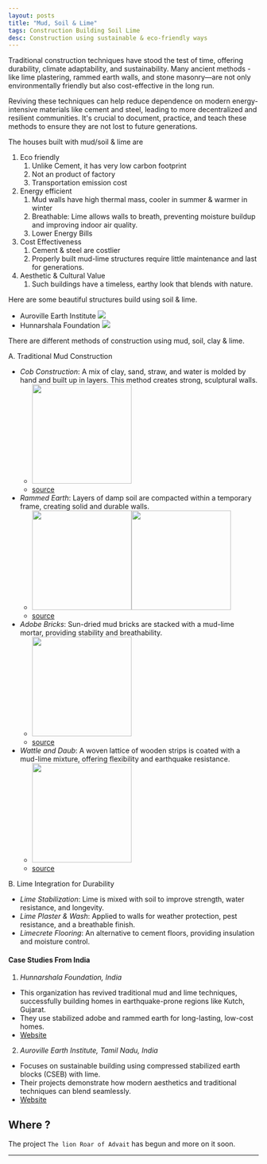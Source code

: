 ```yaml
---
layout: posts
title: "Mud, Soil & Lime"
tags: Construction Building Soil Lime
desc: Construction using sustainable & eco-friendly ways
---
```

Traditional construction techniques have stood the test of time, offering
durability, climate adaptability, and sustainability. Many ancient 
methods - like lime plastering, rammed earth walls, and stone masonry—are 
not only environmentally friendly but also cost-effective in the long run.

Reviving these techniques can help reduce dependence on modern 
energy-intensive materials like cement and steel, leading to more 
decentralized and resilient communities. It's crucial to document, 
practice, and teach these methods to ensure they are not lost to 
future generations.

The houses built with mud/soil & lime are

1. Eco friendly
      1. Unlike Cement, it has very low carbon footprint
      2.  Not an product of factory
      3. Transportation emission cost
2. Energy efficient
      1. Mud walls have high thermal mass, cooler in summer & warmer in winter
      2. Breathable: Lime allows walls to breath, preventing moisture buildup and
         improving indoor air quality.
      3. Lower Energy Bills
3. Cost Effectiveness
      1. Cement & steel are costlier
      2. Properly built mud-lime structures require little maintenance and last
         for generations.
4. Aesthetic & Cultural Value
      1. Such buildings have a timeless, earthy look that blends with nature.

Here are some beautiful structures build using soil & lime.

* Auroville Earth Institute
    ![](https://files.auroville.org/auroville-org/517fd018-4678-4d3f-afe8-3e5d3cc0f58e.jpg)
* Hunnarshala Foundation
    ![](https://i.pinimg.com/originals/9b/8d/74/9b8d74f55bec8f035ec13230b15965a6.jpg)

There are different methods of construction using mud, soil, clay & lime. 

A. Traditional Mud Construction
- *Cob Construction*: A mix of clay, sand, straw, and water is molded by hand and
  built up in layers. This method creates strong, sculptural walls.
    - <img src="/blog/assets/images/mud/cob.png" height="200">
    - [source](https://en.wikipedia.org/wiki/Cob_(material))
- *Rammed Earth*: Layers of damp soil are compacted within a temporary frame,
  creating solid and durable walls.
    - <img src="/blog/assets/images/mud/rammed.png" height="200"><img src="/blog/assets/images/mud/rammed1.png" height="200">
    - [source](https://www.greenspec.co.uk/images/web/materials/rammedearth/rammed-earth-technique.jpg)
- *Adobe Bricks*: Sun-dried mud bricks are stacked with a mud-lime mortar,
  providing stability and breathability.
    - <img src="/blog/assets/images/mud/adobe.png" height="200">
    - [source](https://en.wikipedia.org/wiki/Adobe)
- *Wattle and Daub*: A woven lattice of wooden strips is coated with a mud-lime
  mixture, offering flexibility and earthquake resistance.
    - <img src="/blog/assets/images/mud/wattleDaub.png" height="200">
    - [source](https://i.pinimg.com/originals/83/ab/16/83ab1653466445712f3b822df5a79c98.jpg)

B. Lime Integration for Durability
- *Lime Stabilization*: Lime is mixed with soil to improve strength, water
  resistance, and longevity.
- *Lime Plaster & Wash*: Applied to walls for weather protection, pest resistance,
  and a breathable finish.
- *Limecrete Flooring*: An alternative to cement floors, providing insulation and
  moisture control.

#### Case Studies From India
1. *Hunnarshala Foundation, India*
- This organization has revived traditional mud and lime techniques,
  successfully building homes in earthquake-prone regions like Kutch, Gujarat.
- They use stabilized adobe and rammed earth for long-lasting, low-cost homes.
- [Website](https://www.re-thinkingthefuture.com/sustainable-architecture/a7329-hunnarshala-foundation-pioneering-sustainable-architecture-of-regional-india/)

2. *Auroville Earth Institute, Tamil Nadu, India*
- Focuses on sustainable building using compressed stabilized earth blocks
  (CSEB) with lime.
- Their projects demonstrate how modern aesthetics and traditional techniques
  can blend seamlessly.
- [Website](https://auroville.org/page/earth-institute)

## Where ?

The project `The lion Roar of Advait` has begun and more on it soon.


---
